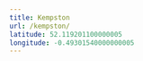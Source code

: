 ```yaml
---
title: Kempston
url: /kempston/
latitude: 52.119201100000005
longitude: -0.49301540000000005
---
```

